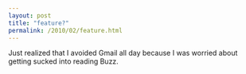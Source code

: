 ```yaml
---
layout: post
title: "feature?"
permalink: /2010/02/feature.html
---
```


<p>Just realized that I avoided Gmail all day because I was worried about getting sucked into reading Buzz.</p>



